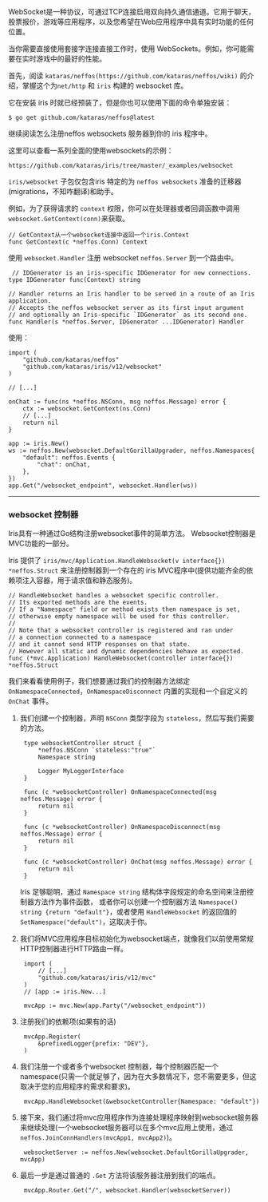 WebSocket是一种协议，可通过TCP连接启用双向持久通信通道。它用于聊天，股票报价，游戏等应用程序，以及您希望在Web应用程序中具有实时功能的任何位置。

当你需要直接使用套接字连接直接工作时，使用 WebSockets。例如，你可能需要在实时游戏中的最好的性能。

首先，阅读 `kataras/neffos(https://github.com/kataras/neffos/wiki)` 的介绍，掌握这个为`net/http` 和 `iris` 构建的 websocket 库。

它在安装 iris 时就已经预装了，但是你也可以使用下面的命令单独安装：

	$ go get github.com/kataras/neffos@latest

继续阅读怎么注册neffos websockets 服务器到你的 iris 程序中。

这里可以查看一系列全面的使用websockets的示例：
	
	https://github.com/kataras/iris/tree/master/_examples/websocket

`iris/websocket` 子包仅包含iris 特定的为 `neffos websockets` 准备的迁移器(migrations，不知咋翻译)和助手。

例如，为了获得请求的 `context` 权限，你可以在处理器或者回调函数中调用 `websocket.GetContext(conn)`来获取。

	// GetContext从一个websocket连接中返回一个iris.Context
	func GetContext(c *neffos.Conn) Context

使用 `websocket.Handler` 注册 websocket `neffos.Server` 到一个路由中。

	 // IDGenerator is an iris-specific IDGenerator for new connections.
	type IDGenerator func(Context) string
	
	// Handler returns an Iris handler to be served in a route of an Iris application.
	// Accepts the neffos websocket server as its first input argument
	// and optionally an Iris-specific `IDGenerator` as its second one.
	func Handler(s *neffos.Server, IDGenerator ...IDGenerator) Handler

使用：

	import (
	    "github.com/kataras/neffos"
	    "github.com/kataras/iris/v12/websocket"
	)
	
	// [...]
	
	onChat := func(ns *neffos.NSConn, msg neffos.Message) error {
	    ctx := websocket.GetContext(ns.Conn)
	    // [...]
	    return nil
	}
	
	app := iris.New()
	ws := neffos.New(websocket.DefaultGorillaUpgrader, neffos.Namespaces{
	    "default": neffos.Events {
	        "chat": onChat,
	    },
	})
	app.Get("/websocket_endpoint", websocket.Handler(ws))


----------

### websocket 控制器

Iris具有一种通过Go结构注册websocket事件的简单方法。 Websocket控制器是MVC功能的一部分。

Iris 提供了 `iris/mvc/Application.HandleWebsocket(v interface{}) *neffos.Struct` 来注册控制器到一个存在的 iris MVC程序中(提供功能齐全的依赖项注入容器，用于请求值和静态服务)。

	// HandleWebsocket handles a websocket specific controller.
	// Its exported methods are the events.
	// If a "Namespace" field or method exists then namespace is set,
	// otherwise empty namespace will be used for this controller.
	//
	// Note that a websocket controller is registered and ran under
	// a connection connected to a namespace
	// and it cannot send HTTP responses on that state.
	// However all static and dynamic dependencies behave as expected.
	func (*mvc.Application) HandleWebsocket(controller interface{}) *neffos.Struct


我们来看看使用例子，我们想要通过我们的控制器方法绑定 `OnNamespaceConnected`，`OnNamespaceDisconnect` 内置的实现和一个自定义的 `OnChat` 事件。

1. 我们创建一个控制器，声明 `NSConn` 类型字段为 `stateless`，然后写我们需要的方法。

		type websocketController struct {
		    *neffos.NSConn `stateless:"true"`
		    Namespace string
		
		    Logger MyLoggerInterface
		}
		
		func (c *websocketController) OnNamespaceConnected(msg neffos.Message) error {
		    return nil
		}
		
		func (c *websocketController) OnNamespaceDisconnect(msg neffos.Message) error {
		    return nil
		}
		
		func (c *websocketController) OnChat(msg neffos.Message) error {
		    return nil
		}

	Iris 足够聪明，通过 `Namespace string` 结构体字段规定的命名空间来注册控制器方法作为事件函数， 或者你可以创建一个控制器方法 `Namespace() string {return "default"}`，或者使用 `HandleWebsocket` 的返回值的 `SetNamespace("default")`，这取决于你。

2. 我们将MVC应用程序目标初始化为websocket端点，就像我们以前使用常规HTTP控制器进行HTTP路由一样。

		import (
		    // [...]
		    "github.com/kataras/iris/v12/mvc"
		)
		// [app := iris.New...]
		
		mvcApp := mvc.New(app.Party("/websocket_endpoint"))

3. 注册我们的依赖项(如果有的话)

		mvcApp.Register(
		    &prefixedLogger{prefix: "DEV"},
		)

4. 我们注册一个或者多个websocket 控制器，每个控制器匹配一个namespace(只需一个就足够了，因为在大多数情况下，您不需要更多，但这取决于您的应用程序的需求和要求)。

		mvcApp.HandleWebsocket(&websocketController{Namespace: "default"})

5. 接下来，我们通过将mvc应用程序作为连接处理程序映射到websocket服务器来继续处理(一个websocket服务器可以在多个mvc应用上使用，通过 `neffos.JoinConnHandlers(mvcApp1, mvcApp2)`)。

		websocketServer := neffos.New(websocket.DefaultGorillaUpgrader, mvcApp)

6. 最后一步是通过普通的 `.Get` 方法将该服务器注册到我们的端点。

		mvcApp.Router.Get("/", websocket.Handler(websocketServer))

